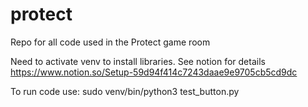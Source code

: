 # protect
Repo for all code used in the Protect game room

Need to activate venv to install libraries.
See notion for details
https://www.notion.so/Setup-59d94f414c7243daae9e9705cb5cd9dc

To run code use:
sudo venv/bin/python3 test_button.py

